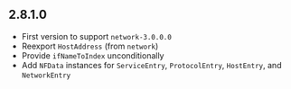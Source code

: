 ## 2.8.1.0

- First version to support `network-3.0.0.0`
- Reexport `HostAddress` (from `network`)
- Provide `ifNameToIndex` unconditionally
- Add `NFData` instances for `ServiceEntry`, `ProtocolEntry`, `HostEntry`, and `NetworkEntry`

